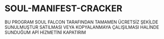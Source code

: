 # SOUL-MANIFEST-CRACKER
BU PROGRAM SOUL FALCON TARAFINDAN TAMAMEN ÜCRETSİZ ŞEKİLDE SUNULMUŞTUR SATILMASI VEYA KOPYALANMAYA ÇALIŞILMASI HALİNDE SUNDUĞUM APİ HİZMETİNİ KAPATIRIM
